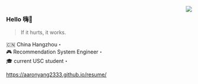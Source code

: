 <img align="right" src="https://github-readme-stats.vercel.app/api?username=AaronYang2333&show_icons=true&icon_color=805AD5&text_color=718096&bg_color=ffffff&hide_title=true" />

### Hello 嗨👋

> If it hurts, it works. 

:cn: China Hangzhou・ <br>
:video_game: Recommendation System Engineer・<br>
:mortar_board: current USC student・<br>

https://aaronyang2333.github.io/resume/